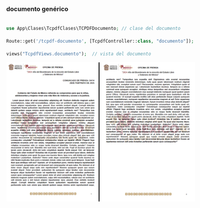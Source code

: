 
### documento genérico

```php

use App\Clases\TcpdfClases\TCPDFDocumento; // clase del documento

Route::get('/tcpdf-documento', [TcpdfController::class, "documento"]);

views("TcpdfViews.documento");  // vista del documento

```
![alt text](public/imgcat/tcpdf-documento.png)